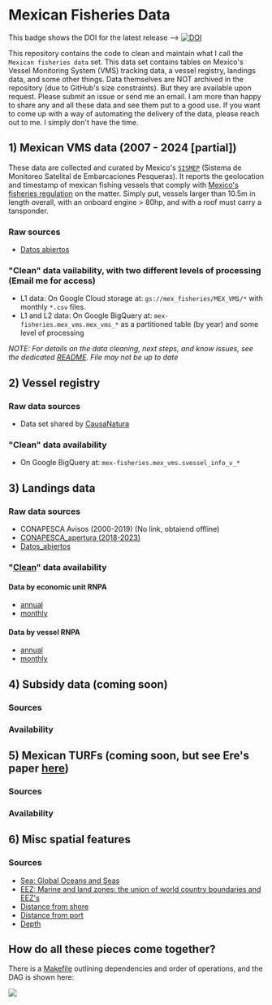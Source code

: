 # Mexican Fisheries Data

This badge shows the DOI for the latest release --> [![DOI](https://zenodo.org/badge/362593818.svg)](https://doi.org/10.5281/zenodo.10641018)

This repository contains the code to clean and maintain what I call the `Mexican fisheries data` set. This data set contains tables on Mexico's Vessel Monitoring System (VMS) tracking data, a vessel registry, landings data, and some other things. Data themselves are NOT archived in the repository (due to GitHub's size constraints). But they are available upon request. Please submit an issue or send me an email. I am more than happy to share any and all these data and see them put to a good use. If you want to come up with a way of automating the delivery of the data, please reach out to me. I simply don't have the time.

## 1) Mexican VMS data (2007 - 2024 [partial])

These data are collected and curated by Mexico's [`SISMEP`](https://www.gob.mx/conapesca/acciones-y-programas/sistema-de-monitoreo-satelital-de-embarcaciones-pesqueras) (Sistema de Monitoreo Satelital de Embarcaciones Pesqueras). It reports the geolocation and timestamp of mexican fishing vessels that comply with [Mexico's fisheries regulation](https://www.dof.gob.mx/nota_detalle.php?codigo=5399371&fecha=03/07/2015#gsc.tab=0) on the matter. Simply put, vessels larger than 10.5m in length overall, with an onboard engine > 80hp, and with a roof must carry a tansponder.

### Raw sources

- [Datos abiertos](https://datos.gob.mx/busca/dataset/localizacion-y-monitoreo-satelital-de-embarcaciones-pesqueras)

### "Clean" data vailability, with two different levels of processing (Email me for access)

- L1 data: On Google Cloud storage at: `gs://mex_fisheries/MEX_VMS/*` with monthly `*.csv` files.
- L1 and L2 data: On Google BigQuery at: `mex-fisheries.mex_vms.mex_vms_*` as a partitioned table (by year) and some level of processing

_NOTE: For details on the data cleaning, next steps, and know issues, see the dedicated [README](/scripts/mex_vms). File may not be up to date_

## 2) Vessel registry

### Raw data sources

- Data set shared by [CausaNatura](www.causanatura.org)

### "Clean" data availability

- On Google BigQuery at: `mex-fisheries.mex_vms.svessel_info_v_*`

## 3) Landings data

### Raw data sources

- CONAPESCA Avisos (2000-2019) (No link, obtaiend offline)
- [CONAPESCA_apertura (2018-2023)](https://conapesca.gob.mx/wb/cona/avisos_arribo_cosecha_produccion)
- [Datos_abiertos](https://datos.gob.mx/busca/dataset/produccion-pesquera)

### "[Clean](data/mex_landings/clean)" data availability

#### Data by economic unit RNPA
- [annual](data/mex_landings/clean/mex_annual_landings_by_eu.rds)
- [monthly](data/mex_landings/clean/mex_monthly_landings_by_eu.rds)

#### Data by vessel RNPA
- [annual](data/mex_landings/clean/mex_annual_landings_by_vessel.rds)
- [monthly](data/mex_landings/clean/mex_monthly_landings_by_vessel.rds)

## 4) Subsidy data (coming soon)

### Sources

### Availability

## 5) Mexican TURFs (coming soon, but see Ere's paper [here](https://journals.plos.org/plosone/article?id=10.1371/journal.pone.0286739))

### Sources

### Availability

## 6) Misc spatial features

### Sources

- [Sea: Global Oceans and Seas](https://www.marineregions.org/sources.php)
- [EEZ: Marine and land zones: the union of world country boundaries and EEZ's](https://www.marineregions.org/sources.php)
- [Distance from shore](https://gmed.auckland.ac.nz/download.html)
- [Distance from port](https://gmed.auckland.ac.nz/download.html)
- [Depth](https://gmed.auckland.ac.nz/download.html)

## How do all these pieces come together?

There is a [Makefile](Makefile) outlining dependencies and order of operations, and the DAG is shown here:

![](workflow.png)

